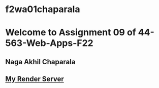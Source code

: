 # f2wa01chaparala
# Welcome to Assignment 09 of 44-563-Web-Apps-F22 

## Naga Akhil Chaparala

## [My Render Server](https://f2wa01chaparala.onrender.com)